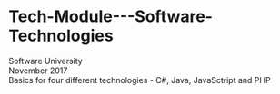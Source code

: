 # Tech-Module---Software-Technologies
Software University  
November 2017  
Basics for four different technologies - C#, Java, JavaSctript and PHP
